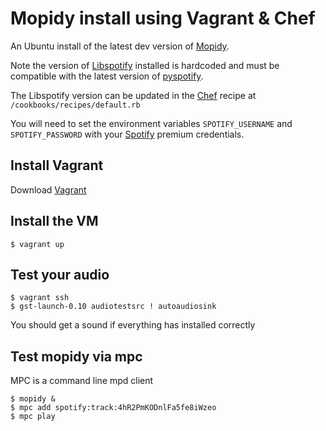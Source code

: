 # Mopidy install using Vagrant & Chef #

An Ubuntu install of the latest dev version of [Mopidy](http://www.mopidy.com).

Note the version of [Libspotify](https://developer.spotify.com/technologies/libspotify/) installed is hardcoded and must be compatible with the latest version of [pyspotify](http://pyspotify.mopidy.com/en/latest/).

The Libspotify version can be updated in the [Chef](http://wiki.opscode.com/display/chef/Home) recipe at `/cookbooks/recipes/default.rb`

You will need to set the environment variables `SPOTIFY_USERNAME` and `SPOTIFY_PASSWORD` with your [Spotify](http://www.spotify.com/) premium credentials.

## Install Vagrant ##

Download [Vagrant](http://vagrantup.com)

## Install the VM ##

    $ vagrant up

## Test your audio ##

    $ vagrant ssh
    $ gst-launch-0.10 audiotestsrc ! autoaudiosink

You should get a sound if everything has installed correctly

## Test mopidy via mpc ##

MPC is a command line mpd client

    $ mopidy &
    $ mpc add spotify:track:4hR2PmKODnlFa5fe8iWzeo
    $ mpc play